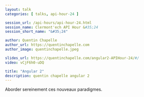 ```yaml
---
layout: talk
categories: [ talks, api-hour-24 ]

session_url: /api-hours/api-hour-24.html
session_name: Clermont'ech API Hour &#35;24
session_short_name: "&#35;24"

author: Quentin Chapelle
author_url: https://quentinchapelle.com
author_image: quentinchapelle.jpeg

slides_url: https://quentinchapelle.com/angular2-APIHour-24/#/
video: vCjF6h0-uDQ

title: "Angular 2"
description: quentin chapelle angular 2
---
```




Aborder sereinement ces nouveaux paradigmes.
